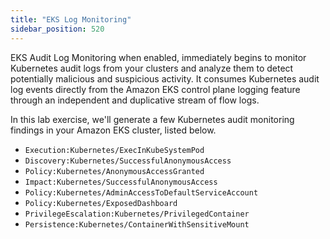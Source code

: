 ```yaml
---
title: "EKS Log Monitoring"
sidebar_position: 520
---
```


EKS Audit Log Monitoring when enabled, immediately begins to monitor Kubernetes audit logs from your clusters and analyze them to detect potentially malicious and suspicious activity. It consumes Kubernetes audit log events directly from the Amazon EKS control plane logging feature through an independent and duplicative stream of flow logs. 

In this lab exercise, we'll generate a few Kubernetes audit monitoring findings in your Amazon EKS cluster, listed below.

- `Execution:Kubernetes/ExecInKubeSystemPod`
- `Discovery:Kubernetes/SuccessfulAnonymousAccess`
- `Policy:Kubernetes/AnonymousAccessGranted`
- `Impact:Kubernetes/SuccessfulAnonymousAccess` 
- `Policy:Kubernetes/AdminAccessToDefaultServiceAccount`
- `Policy:Kubernetes/ExposedDashboard`
- `PrivilegeEscalation:Kubernetes/PrivilegedContainer` 
- `Persistence:Kubernetes/ContainerWithSensitiveMount`